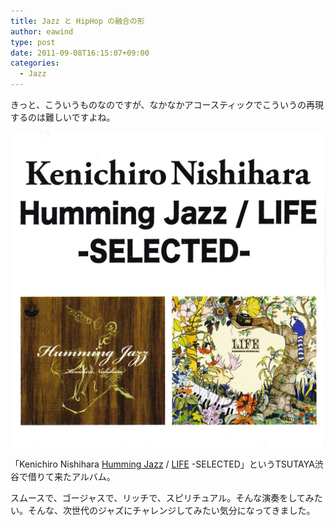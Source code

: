 ```yaml
---
title: Jazz と HipHop の融合の形
author: eawind
type: post
date: 2011-09-08T16:15:07+09:00
categories:
  - Jazz
---
```

きっと、こういうものなのですが、なかなかアコースティックでこういうの再現するのは難しいですよね。

![Humming Jazz_LIFE - SELECTED -](Humming-Jazz_LIFE-SELECTED-.jpg)

「Kenichiro Nishihara [Humming Jazz](https://amzn.to/39Tj3Fy) / [LIFE](https://amzn.to/2uy7vau) -SELECTED」というTSUTAYA渋谷で借りて来たアルバム。

スムースで、ゴージャスで、リッチで、スピリチュアル。そんな演奏をしてみたい。そんな、次世代のジャズにチャレンジしてみたい気分になってきました。
